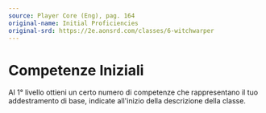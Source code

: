 ```yaml
---
source: Player Core (Eng), pag. 164
original-name: Initial Proficiencies
original-srd: https://2e.aonsrd.com/classes/6-witchwarper
---
```


# Competenze Iniziali

Al 1° livello ottieni un certo numero di competenze che rappresentano il tuo
addestramento di base, indicate all'inizio della descrizione della classe.
